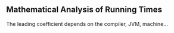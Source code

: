 ## Mathematical Analysis of Running Times
The leading coefficient depends on the compiler, JVM, machine...
